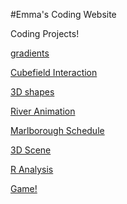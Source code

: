 #Emma's Coding Website

Coding Projects!


<a href="3D.html">gradients</a>



<a href="3D2.html">Cubefield Interaction</a>

<a href="3DList.html">3D shapes</a>

<a href="river.html">River Animation</a>

<a href="schedule/index.html">Marlborough Schedule</a>

<a href="3DScene.html"> 3D Scene</a>

<a href="R.html"> R Analysis</a>

<a href="game.html"> Game! </a>
